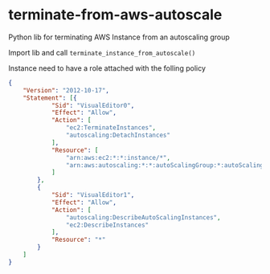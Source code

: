 # terminate-from-aws-autoscale
Python lib for terminating AWS Instance from an autoscaling group

Import lib and call `terminate_instance_from_autoscale()`

Instance need to have a role attached with the folling policy

```json
{
	"Version": "2012-10-17",
	"Statement": [{
			"Sid": "VisualEditor0",
			"Effect": "Allow",
			"Action": [
				"ec2:TerminateInstances",
				"autoscaling:DetachInstances"
			],
			"Resource": [
				"arn:aws:ec2:*:*:instance/*",
				"arn:aws:autoscaling:*:*:autoScalingGroup:*:autoScalingGroupName/*"
			]
		},
		{
			"Sid": "VisualEditor1",
			"Effect": "Allow",
			"Action": [
				"autoscaling:DescribeAutoScalingInstances",
				"ec2:DescribeInstances"
			],
			"Resource": "*"
		}
	]
}
```
